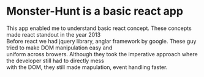 # Monster-Hunt is a basic react app

This app enabled me to understand basic react concept. These concepts made react standout in the year 2013 <br/>
Before react we had jquery library, anglar framework by google. These guy tried to make DOM manipulation easy and <br/>
uniform across browers. Although they took the imperative approach where the developer still had to directly mess <br/> 
with the DOM, they still made mapulation, event handling faster.
